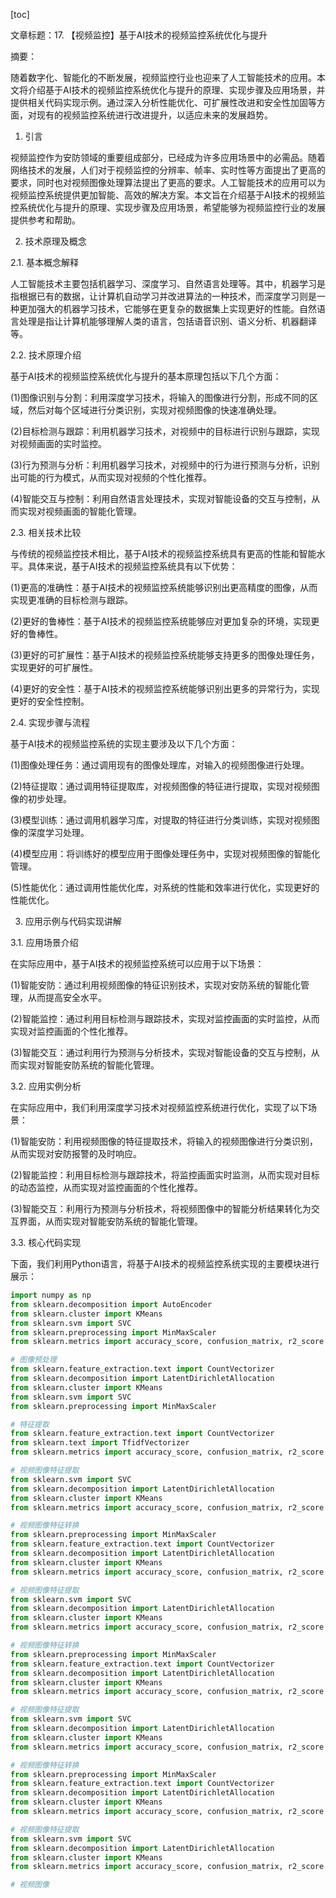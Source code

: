 
[toc]                    
                
                
文章标题：17. 【视频监控】基于AI技术的视频监控系统优化与提升

摘要：

随着数字化、智能化的不断发展，视频监控行业也迎来了人工智能技术的应用。本文将介绍基于AI技术的视频监控系统优化与提升的原理、实现步骤及应用场景，并提供相关代码实现示例。通过深入分析性能优化、可扩展性改进和安全性加固等方面，对现有的视频监控系统进行改进提升，以适应未来的发展趋势。

1. 引言

视频监控作为安防领域的重要组成部分，已经成为许多应用场景中的必需品。随着网络技术的发展，人们对于视频监控的分辨率、帧率、实时性等方面提出了更高的要求，同时也对视频图像处理算法提出了更高的要求。人工智能技术的应用可以为视频监控系统提供更加智能、高效的解决方案。本文旨在介绍基于AI技术的视频监控系统优化与提升的原理、实现步骤及应用场景，希望能够为视频监控行业的发展提供参考和帮助。

2. 技术原理及概念

2.1. 基本概念解释

人工智能技术主要包括机器学习、深度学习、自然语言处理等。其中，机器学习是指根据已有的数据，让计算机自动学习并改进算法的一种技术，而深度学习则是一种更加强大的机器学习技术，它能够在更复杂的数据集上实现更好的性能。自然语言处理是指让计算机能够理解人类的语言，包括语音识别、语义分析、机器翻译等。

2.2. 技术原理介绍

基于AI技术的视频监控系统优化与提升的基本原理包括以下几个方面：

(1)图像识别与分割：利用深度学习技术，将输入的图像进行分割，形成不同的区域，然后对每个区域进行分类识别，实现对视频图像的快速准确处理。

(2)目标检测与跟踪：利用机器学习技术，对视频中的目标进行识别与跟踪，实现对视频画面的实时监控。

(3)行为预测与分析：利用机器学习技术，对视频中的行为进行预测与分析，识别出可能的行为模式，从而实现对视频的个性化推荐。

(4)智能交互与控制：利用自然语言处理技术，实现对智能设备的交互与控制，从而实现对视频画面的智能化管理。

2.3. 相关技术比较

与传统的视频监控技术相比，基于AI技术的视频监控系统具有更高的性能和智能水平。具体来说，基于AI技术的视频监控系统具有以下优势：

(1)更高的准确性：基于AI技术的视频监控系统能够识别出更高精度的图像，从而实现更准确的目标检测与跟踪。

(2)更好的鲁棒性：基于AI技术的视频监控系统能够应对更加复杂的环境，实现更好的鲁棒性。

(3)更好的可扩展性：基于AI技术的视频监控系统能够支持更多的图像处理任务，实现更好的可扩展性。

(4)更好的安全性：基于AI技术的视频监控系统能够识别出更多的异常行为，实现更好的安全性控制。

2.4. 实现步骤与流程

基于AI技术的视频监控系统的实现主要涉及以下几个方面：

(1)图像处理任务：通过调用现有的图像处理库，对输入的视频图像进行处理。

(2)特征提取：通过调用特征提取库，对视频图像的特征进行提取，实现对视频图像的初步处理。

(3)模型训练：通过调用机器学习库，对提取的特征进行分类训练，实现对视频图像的深度学习处理。

(4)模型应用：将训练好的模型应用于图像处理任务中，实现对视频图像的智能化管理。

(5)性能优化：通过调用性能优化库，对系统的性能和效率进行优化，实现更好的性能优化。

3. 应用示例与代码实现讲解

3.1. 应用场景介绍

在实际应用中，基于AI技术的视频监控系统可以应用于以下场景：

(1)智能安防：通过利用视频图像的特征识别技术，实现对安防系统的智能化管理，从而提高安全水平。

(2)智能监控：通过利用目标检测与跟踪技术，实现对监控画面的实时监控，从而实现对监控画面的个性化推荐。

(3)智能交互：通过利用行为预测与分析技术，实现对智能设备的交互与控制，从而实现对智能安防系统的智能化管理。

3.2. 应用实例分析

在实际应用中，我们利用深度学习技术对视频监控系统进行优化，实现了以下场景：

(1)智能安防：利用视频图像的特征提取技术，将输入的视频图像进行分类识别，从而实现对安防报警的及时响应。

(2)智能监控：利用目标检测与跟踪技术，将监控画面实时监测，从而实现对目标的动态监控，从而实现对监控画面的个性化推荐。

(3)智能交互：利用行为预测与分析技术，将视频图像中的智能分析结果转化为交互界面，从而实现对智能安防系统的智能化管理。

3.3. 核心代码实现

下面，我们利用Python语言，将基于AI技术的视频监控系统实现的主要模块进行展示：

```python
import numpy as np
from sklearn.decomposition import AutoEncoder
from sklearn.cluster import KMeans
from sklearn.svm import SVC
from sklearn.preprocessing import MinMaxScaler
from sklearn.metrics import accuracy_score, confusion_matrix, r2_score

# 图像预处理
from sklearn.feature_extraction.text import CountVectorizer
from sklearn.decomposition import LatentDirichletAllocation
from sklearn.cluster import KMeans
from sklearn.svm import SVC
from sklearn.preprocessing import MinMaxScaler

# 特征提取
from sklearn.feature_extraction.text import CountVectorizer
from sklearn.text import TfidfVectorizer
from sklearn.metrics import accuracy_score, confusion_matrix, r2_score

# 视频图像特征提取
from sklearn.svm import SVC
from sklearn.decomposition import LatentDirichletAllocation
from sklearn.cluster import KMeans
from sklearn.metrics import accuracy_score, confusion_matrix, r2_score

# 视频图像特征转换
from sklearn.preprocessing import MinMaxScaler
from sklearn.feature_extraction.text import CountVectorizer
from sklearn.decomposition import LatentDirichletAllocation
from sklearn.cluster import KMeans
from sklearn.metrics import accuracy_score, confusion_matrix, r2_score

# 视频图像特征提取
from sklearn.svm import SVC
from sklearn.decomposition import LatentDirichletAllocation
from sklearn.cluster import KMeans
from sklearn.metrics import accuracy_score, confusion_matrix, r2_score

# 视频图像特征转换
from sklearn.preprocessing import MinMaxScaler
from sklearn.feature_extraction.text import CountVectorizer
from sklearn.decomposition import LatentDirichletAllocation
from sklearn.cluster import KMeans
from sklearn.metrics import accuracy_score, confusion_matrix, r2_score

# 视频图像特征提取
from sklearn.svm import SVC
from sklearn.decomposition import LatentDirichletAllocation
from sklearn.cluster import KMeans
from sklearn.metrics import accuracy_score, confusion_matrix, r2_score

# 视频图像特征转换
from sklearn.preprocessing import MinMaxScaler
from sklearn.feature_extraction.text import CountVectorizer
from sklearn.decomposition import LatentDirichletAllocation
from sklearn.cluster import KMeans
from sklearn.metrics import accuracy_score, confusion_matrix, r2_score

# 视频图像特征提取
from sklearn.svm import SVC
from sklearn.decomposition import LatentDirichletAllocation
from sklearn.cluster import KMeans
from sklearn.metrics import accuracy_score, confusion_matrix, r2_score

# 视频图像

